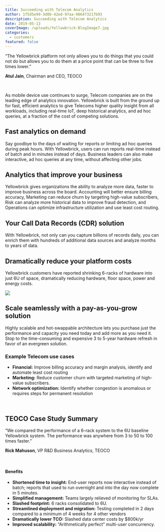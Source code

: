 ```yaml
---
title: Succeeding with Telecom Analytics
author: 1f5d5e99-3d0b-42ed-97aa-986473217b93
description: Succeeding with Telecom Analytics
date: 2019-05-13
coverImage: /uploads/Yellowbrick-BlogImage7.jpg
categories:
  - customers
featured: false
---
```


“The Yellowbrick platform not only allows you to do things that you could not do but allows you to do them at a price point that can be three to five times lower.”

**Atul Jain**, Chairman and CEO, TEOCO

 

As mobile device use continues to surge, Telecom companies are on the leading edge of analytics innovation. Yellowbrick is built from the ground up for fast, efficient analytics to give Telecoms higher quality insight from all workloads, including real-time IoT, deep historical analytics, and ad hoc queries, at a fraction of the cost of competing solutions.

## Fast analytics on demand

Say goodbye to the days of waiting for reports or limiting ad hoc queries during peak hours. With Yellowbrick, users can run reports real-time instead of batch and in minutes instead of days. Business leaders can also make interactive, ad hoc queries at any time, without affecting other jobs.

## Analytics that improve your business

Yellowbrick gives organizations the ability to analyze more data, faster to improve business across the board. Accounting will better ensure billing accuracy, Marketing can reduce churn by targeting high-value subscribers, Risk can analyze more historical data to improve fraud detection, and Operations can optimize infrastructure utilization and use least cost routing.

## Your Call Data Records (CDR) solution

With Yellowbrick, not only can you capture billions of records daily, you can enrich them with hundreds of additional data sources and analyze months to years of data.

## Dramatically reduce your platform costs

Yellowbrick customers have reported shrinking 6-racks of hardware into just 6U of space, dramatically reducing hardware, floor space, power and energy costs.

![](/uploads/blog-6-3-racks-to-YB_Transparent-1024x576.png)

## Scale seamlessly with a pay-as-you-grow solution

Highly scalable and hot-swappable architecture lets you purchase just the performance and capacity you need today and add more as you need it. Stop to the time-consuming and expensive 3 to 5-year hardware refresh in favor of an evergreen solution.

### Example Telecom use cases

- **Financial:** Improve billing accuracy and margin analysis, identify and automate least cost routing
- **Marketing:** Reduce customer churn with targeted marketing of high-value subscribers.
- **Network optimization:** Identify whether congestion is anomalous or requires steps for permanent resolution

 

## TEOCO Case Study Summary

“We compared the performance of a 6-rack system to the 6U baseline Yellowbrick system. The performance was anywhere from 3 to 50 to 100 times faster.”

**Rick Mahuson**, VP R&D Business Analytics, TEOCO

 

#### Benefits

- **Shortened time to insight:** End-user reports now interactive instead of batch; reports that used to run overnight and into the day now complete in 5 minutes.
- **Simplified management:** Teams largely relieved of monitoring for SLAs.
- **Slashed footprint:** 6 racks consolidated to 6U.
- **Streamlined deployment and migration:** Testing completed in 2 days compared to a minimum of 4 weeks for 4 other vendors
- **Dramatically lower TCO:** Slashed data center costs by $800k/yr
- **Improved scalability:** “Arithmetically perfect” multi-user concurrency.
